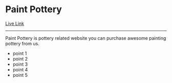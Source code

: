 <h1>Paint Pottery</h1>
<a href="#">Live Link</a>
<hr>
<p>Paint Pottery is pottery related website you can purchase awesome painting pottery from us.</p>
<ul>
    <li>point 1</li>
    <li>point 2</li>
    <li>point 3</li>
    <li>point 4</li>
    <li>point 5</li>
</ul>